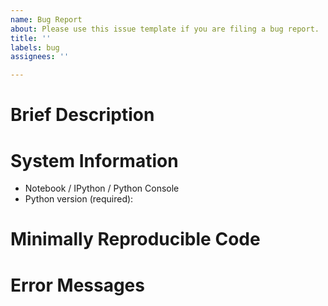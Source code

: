 ```yaml
---
name: Bug Report
about: Please use this issue template if you are filing a bug report.
title: ''
labels: bug
assignees: ''

---
```


# Brief Description

<!-- Please provide a brief description of your bug. Do NOT paste the stack trace here. -->

# System Information

<!-- System information helps us. To keep things simple, just let us know the OS and Python version first.
You can provide the optional information later. -->

- Notebook / IPython / Python Console <!-- Please erase irrelevant ones-->
- Python version (required): 

# Minimally Reproducible Code

<!-- If you provide minimal code that reproduces the problem, this makes it easier for us to debug what's going on.

Minimal code should be trivially copy/pastable into a Python interpreter in its entirety. Be sure to include imports.
-->

# Error Messages

<!-- If you get an error message, please paste it between the backticks here. -->

```

```
